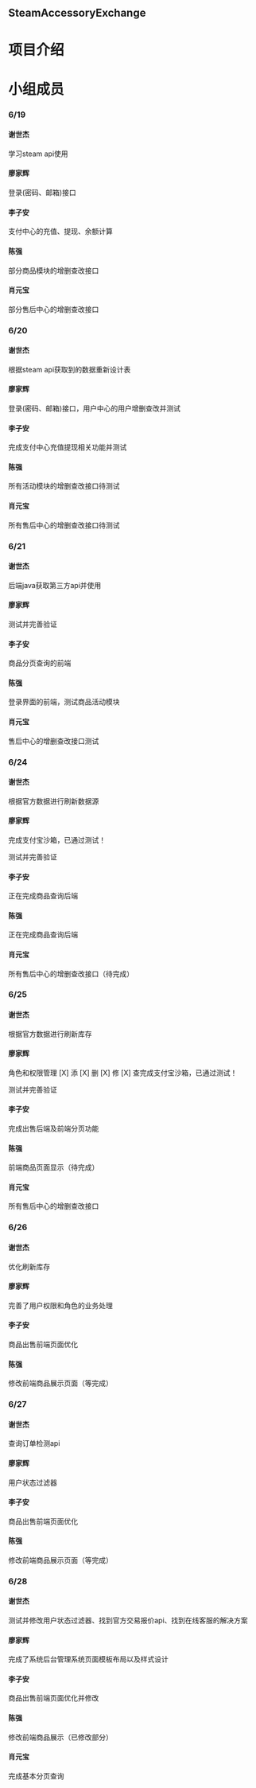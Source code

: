 ## SteamAccessoryExchange

# 项目介绍

# 小组成员

### 6/19

#### 谢世杰

学习steam api使用

#### 廖家辉

登录(密码、邮箱)接口

#### 李子安

支付中心的充值、提现、余额计算

#### 陈强

部分商品模块的增删查改接口

#### 肖元宝

部分售后中心的增删查改接口

### 6/20

#### 谢世杰

根据steam api获取到的数据重新设计表

#### 廖家辉

登录(密码、邮箱)接口，用户中心的用户增删查改并测试

#### 李子安

完成支付中心充值提现相关功能并测试

#### 陈强

所有活动模块的增删查改接口待测试

#### 肖元宝

所有售后中心的增删查改接口待测试

### 6/21

#### 谢世杰

后端java获取第三方api并使用

#### 廖家辉

测试并完善验证

#### 李子安

商品分页查询的前端

#### 陈强

登录界面的前端，测试商品活动模块

#### 肖元宝

售后中心的增删查改接口测试

### 6/24

#### 谢世杰

根据官方数据进行刷新数据源

#### 廖家辉
完成支付宝沙箱，已通过测试！

测试并完善验证

#### 李子安

正在完成商品查询后端

#### 陈强

正在完成商品查询后端

#### 肖元宝

所有售后中心的增删查改接口（待完成）

### 6/25

#### 谢世杰

根据官方数据进行刷新库存

#### 廖家辉

角色和权限管理
[X] 添
[X] 删
[X] 修
[X] 查完成支付宝沙箱，已通过测试！

测试并完善验证

#### 李子安

完成出售后端及前端分页功能

#### 陈强

前端商品页面显示（待完成）

#### 肖元宝

所有售后中心的增删查改接口

### 6/26

#### 谢世杰

优化刷新库存

#### 廖家辉

完善了用户权限和角色的业务处理

#### 李子安

商品出售前端页面优化

#### 陈强

修改前端商品展示页面（等完成）

### 6/27

#### 谢世杰

查询订单检测api

#### 廖家辉

用户状态过滤器

#### 李子安

商品出售前端页面优化

#### 陈强

修改前端商品展示页面（等完成）

### 6/28

#### 谢世杰

测试并修改用户状态过滤器、找到官方交易报价api、找到在线客服的解决方案

#### 廖家辉

完成了系统后台管理系统页面模板布局以及样式设计

#### 李子安

商品出售前端页面优化并修改

#### 陈强

修改前端商品展示（已修改部分）

#### 肖元宝

完成基本分页查询
